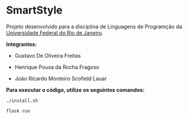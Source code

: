 # SmartStyle

Projeto desenvolvido para a disciplina de Linguagens de Programção da <a href="https://ufrj.br/en/">Universidade Federal do Rio de Janeiro</a>.

**Integrantes:**

- Gustavo De Oliveira Freitas

- Henrique Pousa da Rocha Fragoso

- João Ricardo Monteiro Scofield Lauar

**Para executar o código, utilize os seguintes comandos:**

```shell
./install.sh
```

```shell
flask run
```
